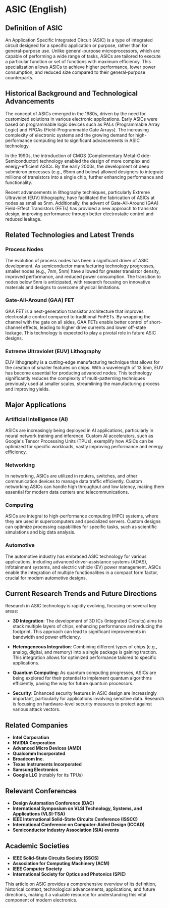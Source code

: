 # ASIC (English)

## Definition of ASIC

An Application Specific Integrated Circuit (ASIC) is a type of integrated circuit designed for a specific application or purpose, rather than for general-purpose use. Unlike general-purpose microprocessors, which are capable of performing a wide range of tasks, ASICs are tailored to execute a particular function or set of functions with maximum efficiency. This specialization allows ASICs to achieve higher performance, lower power consumption, and reduced size compared to their general-purpose counterparts.

## Historical Background and Technological Advancements

The concept of ASICs emerged in the 1980s, driven by the need for customized solutions in various electronic applications. Early ASICs were based on programmable logic devices such as PALs (Programmable Array Logic) and FPGAs (Field-Programmable Gate Arrays). The increasing complexity of electronic systems and the growing demand for high-performance computing led to significant advancements in ASIC technology.

In the 1990s, the introduction of CMOS (Complementary Metal-Oxide-Semiconductor) technology enabled the design of more complex and energy-efficient ASICs. By the early 2000s, the development of deep submicron processes (e.g., 65nm and below) allowed designers to integrate millions of transistors into a single chip, further enhancing performance and functionality.

Recent advancements in lithography techniques, particularly Extreme Ultraviolet (EUV) lithography, have facilitated the fabrication of ASICs at nodes as small as 5nm. Additionally, the advent of Gate-All-Around (GAA) Field-Effect Transistors (FETs) has provided a new approach to transistor design, improving performance through better electrostatic control and reduced leakage.

## Related Technologies and Latest Trends

### Process Nodes

The evolution of process nodes has been a significant driver of ASIC development. As semiconductor manufacturing technology progresses, smaller nodes (e.g., 7nm, 5nm) have allowed for greater transistor density, improved performance, and reduced power consumption. The transition to nodes below 5nm is anticipated, with research focusing on innovative materials and designs to overcome physical limitations.

### Gate-All-Around (GAA) FET

GAA FET is a next-generation transistor architecture that improves electrostatic control compared to traditional FinFETs. By wrapping the channel with the gate on all sides, GAA FETs enable better control of short-channel effects, leading to higher drive currents and lower off-state leakage. This technology is expected to play a pivotal role in future ASIC designs.

### Extreme Ultraviolet (EUV) Lithography

EUV lithography is a cutting-edge manufacturing technique that allows for the creation of smaller features on chips. With a wavelength of 13.5nm, EUV has become essential for producing advanced nodes. This technology significantly reduces the complexity of multi-patterning techniques previously used at smaller scales, streamlining the manufacturing process and improving yields.

## Major Applications

### Artificial Intelligence (AI)

ASICs are increasingly being deployed in AI applications, particularly in neural network training and inference. Custom AI accelerators, such as Google's Tensor Processing Units (TPUs), exemplify how ASICs can be optimized for specific workloads, vastly improving performance and energy efficiency.

### Networking

In networking, ASICs are utilized in routers, switches, and other communication devices to manage data traffic efficiently. Custom networking ASICs can handle high throughput and low latency, making them essential for modern data centers and telecommunications.

### Computing

ASICs are integral to high-performance computing (HPC) systems, where they are used in supercomputers and specialized servers. Custom designs can optimize processing capabilities for specific tasks, such as scientific simulations and big data analysis.

### Automotive

The automotive industry has embraced ASIC technology for various applications, including advanced driver-assistance systems (ADAS), infotainment systems, and electric vehicle (EV) power management. ASICs enable the integration of multiple functionalities in a compact form factor, crucial for modern automotive designs.

## Current Research Trends and Future Directions

Research in ASIC technology is rapidly evolving, focusing on several key areas:

- **3D Integration**: The development of 3D ICs (Integrated Circuits) aims to stack multiple layers of chips, enhancing performance and reducing the footprint. This approach can lead to significant improvements in bandwidth and power efficiency.

- **Heterogeneous Integration**: Combining different types of chips (e.g., analog, digital, and memory) into a single package is gaining traction. This integration allows for optimized performance tailored to specific applications.

- **Quantum Computing**: As quantum computing progresses, ASICs are being explored for their potential to implement quantum algorithms efficiently, paving the way for future quantum processors.

- **Security**: Enhanced security features in ASIC design are increasingly important, particularly for applications involving sensitive data. Research is focusing on hardware-level security measures to protect against various attack vectors.

## Related Companies

- **Intel Corporation**
- **NVIDIA Corporation**
- **Advanced Micro Devices (AMD)**
- **Qualcomm Incorporated**
- **Broadcom Inc.**
- **Texas Instruments Incorporated**
- **Samsung Electronics**
- **Google LLC** (notably for its TPUs)

## Relevant Conferences

- **Design Automation Conference (DAC)**
- **International Symposium on VLSI Technology, Systems, and Applications (VLSI-TSA)**
- **IEEE International Solid-State Circuits Conference (ISSCC)**
- **International Conference on Computer-Aided Design (ICCAD)**
- **Semiconductor Industry Association (SIA) events**

## Academic Societies

- **IEEE Solid-State Circuits Society (SSCS)**
- **Association for Computing Machinery (ACM)**
- **IEEE Computer Society**
- **International Society for Optics and Photonics (SPIE)**

This article on ASIC provides a comprehensive overview of its definition, historical context, technological advancements, applications, and future directions, making it a valuable resource for understanding this vital component of modern electronics.